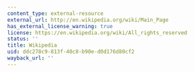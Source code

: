 ```yaml
---
content_type: external-resource
external_url: http://en.wikipedia.org/wiki/Main_Page
has_external_license_warning: true
license: https://en.wikipedia.org/wiki/All_rights_reserved
status: ''
title: Wikipedia
uid: ddc278c9-813f-40c8-b90e-d0d176d80cf2
wayback_url: ''
---
```

